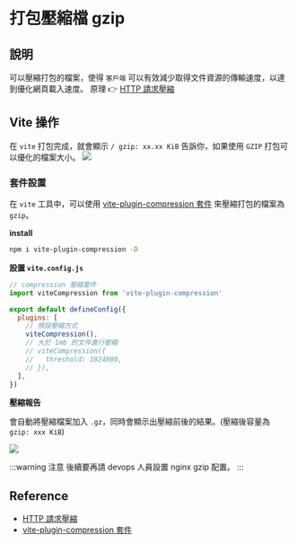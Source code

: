 # 打包壓縮檔 gzip

## 說明

可以壓縮打包的檔案，使得 `客戶端` 可以有效減少取得文件資源的傳輸速度，以達到優化網頁載入速度。
原理 👉 [HTTP 請求壓縮]

## Vite 操作

在 `vite` 打包完成，就會顯示 `/ gzip: xx.xx KiB` 告訴你，如果使用 `GZIP` 打包可以優化的檔案大小。
![](/Vue/img/vite-build.png)

### 套件設置

在 `vite` 工具中，可以使用 [vite-plugin-compression 套件] 來壓縮打包的檔案為 `gzip`。

**install**

```bash
npm i vite-plugin-compression -D
```

**設置 `vite.config.js`**

```js {2,7}
// compression 壓縮套件
import viteCompression from 'vite-plugin-compression'

export default defineConfig({
  plugins: [
    // 預設壓縮方式
    viteCompression(),
    // 大於 1mb 的文件進行壓縮
    // viteCompression({
    //   threshold: 1024000,
    // }),
  ],
})
```

**壓縮報告**

會自動將壓縮檔案加入 `.gz`，同時會顯示出壓縮前後的結果。(壓縮後容量為 `gzip: xxx KiB`)

![](/Vue/img/vite-build-gzip.png)

:::warning 注意
後續要再請 devops 人員設置 nginx gzip 配置。
:::

## Reference

[http 請求壓縮]: /Browser/http-compression
[vite-plugin-compression 套件]: https://github.com/vbenjs/vite-plugin-compression/tree/main#readme

- [HTTP 請求壓縮]
- [vite-plugin-compression 套件]
